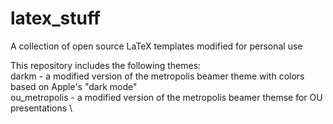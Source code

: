 # latex_stuff
A collection of open source LaTeX templates modified for personal use

This repository includes the following themes: \
darkm - a modified version of the metropolis beamer theme with colors based on Apple's "dark mode" \
ou_metropolis - a modified version of the metropolis beamer themse for OU presentations \

